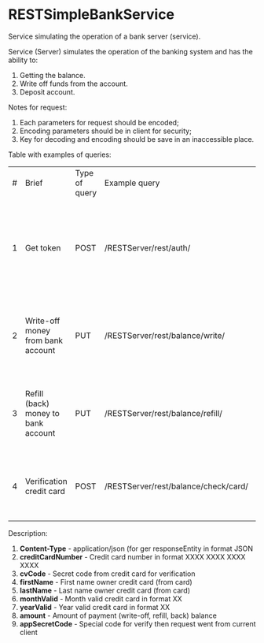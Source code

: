 # RESTSimpleBankService
Service simulating the operation of a bank server (service).

Service (Server) simulates the operation of the banking system and has the ability to:

1. Getting the balance.
2. Write off funds from the account.
3. Deposit account.

Notes for request:
1. Each parameters for request should be encoded;
2. Encoding parameters should be in client for security;
3. Key for decoding and encoding should be save in an inaccessible place.


Table with examples of queries:
<table>
    <tr>
        <td>#</td>
        <td>Brief</td>
        <td>Type of query</td>
        <td>Example query</td>
        <td>Parameters</td>
        <td>Success</td>
    </tr>
    <tr>
        <td>1</td>
        <td>Get token</td>
        <td>POST</td>
        <td>/RESTServer/rest/auth/</td>
        <td>
            <ol>
                <li>Content-Type</li>
                <li>creditCardNumber</li>
                <li>cvCode</li>
                <li>firstName</li>             
                <li>lastName</li>
                <li>monthValid</li>
                <li>yearValid</li>
                <li>appSecretCode</li>
            </ol>
        </td>
        <td>status and message in format JSON</td>
    </tr>     
    <tr>
        <td>2</td>
        <td>Write-off money from bank account</td>
        <td>PUT</td>
        <td>/RESTServer/rest/balance/write/</td>
        <td>
            <ol>
                <li>Content-Type</li>
                <li>tokenRest</li>
                <li>cardNumber</li>
                <li>amount</li>
                <li>cvCode</li>
                <li>appSecretCode</li>
            </ol>
        </td>
        <td>status and message in format JSON</td>
    </tr>
    <tr>
        <td>3</td>
        <td>Refill (back) money to bank account</td>
        <td>PUT</td>
        <td>/RESTServer/rest/balance/refill/</td>
        <td>
            <ol>
                <li>Content-Type</li>
                <li>tokenRest</li>
                <li>cardNumber</li>
                <li>amount</li>
                <li>cvCode</li>
                <li>appSecretCode</li>
            </ol>
        </td>
        <td>status and message in format JSON</td>
    </tr>
    <tr>
        <td>4</td>
        <td>Verification credit card</td>
        <td>POST</td>
        <td>/RESTServer/rest/balance/check/card/</td>
        <td>
            <ol>
                <li>Content-Type</li>
                <li>tokenRest</li>
                <li>cardNumber</li>
                <li>cvCode</li>
                <li>appSecretCode</li>
            </ol>
        </td>
        <td>status and message in format JSON</td>
    </tr>
</table>

Description:
<ol>
    <li><b>Content-Type</b> - application/json (for ger responseEntity in format JSON</li>
    <li><b>creditCardNumber</b> - Credit card number in format XXXX XXXX XXXX XXXX</li>
    <li><b>cvCode</b> - Secret code from credit card for verification</li>
    <li><b>firstName</b> - First name owner credit card (from card)</li>             
    <li><b>lastName</b> - Last name owner credit card (from card)</li>
    <li><b>monthValid</b> - Month valid credit card in format XX</li>
    <li><b>yearValid</b> - Year valid credit card in format XX</li>
    <li><b>amount</b> - Amount of payment (write-off, refill, back) balance</li>
    <li><b>appSecretCode</b> - Special code for verify then request went from current client</li>
</ol>
